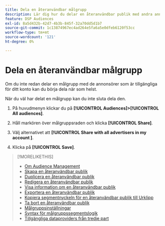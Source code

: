 ```yaml
---
title: Dela en återanvändbar målgrupp
description: Lär dig hur du delar en återanvändbar publik med andra annonsörer som är tillgängliga för ditt konto.
feature: DSP Audiences
exl-id: 8a5d432b-42d7-4b3b-845f-32a70dd5d1b7
source-git-commit: 1c13874967ec4ad264e5fa6a5e0dfeb6120f53cc
workflow-type: tm+mt
source-wordcount: '121'
ht-degree: 0%

---
```


# Dela en återanvändbar målgrupp

Om du inte redan delar en målgrupp med de annonsörer som är tillgängliga för ditt konto kan du börja dela när som helst.

När du väl har delat en målgrupp kan du inte sluta dela den.

1. På huvudmenyn klickar du på **[!UICONTROL Audiences]>[!UICONTROL All audiences]**.

1. Håll markören över målgruppsraden och klicka **[!UICONTROL Share]**.

1. Välj alternativet att **[!UICONTROL Share with all advertisers in my account ]**.

1. Klicka på **[!UICONTROL Save]**.

>[!MORELIKETHIS]
>
>* [Om Audience Management](audience-about.md)
>* [Skapa en återanvändbar publik](reusable-audience-create.md)
>* [Duplicera en återanvändbar publik](reusable-audience-duplicate.md)
>* [Redigera en återanvändbar publik](reusable-audience-edit.md)
>* [Visa information om en återanvändbar publik](reusable-audience-view-details.md)
>* [Exportera en återanvändbar publik](reusable-audience-export.md)
>* [Kopiera segmentnyckeln för en återanvändbar publik till Urklipp](reusable-audience-clipboard.md)
>* [Ta bort en återanvändbar publik](reusable-audience-delete.md)
>* [Målgruppsinställningar](audience-settings.md)
>* [Syntax för målgruppssegmentslogik](audience-segment-logic-syntax.md)
>* [Tillgängliga dataproviders från tredje part](third-party-data-providers.md)

